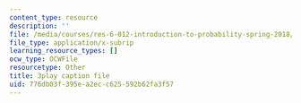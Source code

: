 ```yaml
---
content_type: resource
description: ''
file: /media/courses/res-6-012-introduction-to-probability-spring-2018/776db03f395ea2ecc625592b62fa3f57_ipSdsosGJBs.srt
file_type: application/x-subrip
learning_resource_types: []
ocw_type: OCWFile
resourcetype: Other
title: 3play caption file
uid: 776db03f-395e-a2ec-c625-592b62fa3f57
---
```

